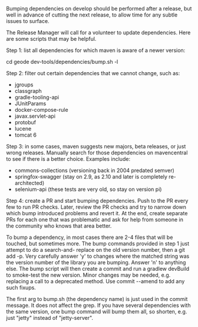 Bumping dependencies on develop should be performed after a release, but well in advance
of cutting the next release, to allow time for any subtle issues to surface.

The Release Manager will call for a volunteer to update dependencies.  Here are some 
scripts that may be helpful.

Step 1: list all dependencies for which maven is aware of a newer version:

cd geode
dev-tools/dependencies/bump.sh -l

Step 2: filter out certain dependencies that we cannot change, such as:
- jgroups
- classgraph
- gradle-tooling-api
- JUnitParams
- docker-compose-rule
- javax.servlet-api
- protobuf
- lucene
- tomcat 6

Step 3: in some cases, maven suggests new majors, beta releases, or just wrong releases.
Manually search for those dependencies on mavencentral to see if there is a better choice.
Examples include:
- commons-collections (versioning back in 2004 predated semver)
- springfox-swagger (stay on 2.9, as 2.10 and later is completely re-architected)
- selenium-api (these tests are very old, so stay on version pi)

Step 4: create a PR and start bumping dependencies.  Push to the PR every few to run PR
checks.  Later, review the PR checks and try to narrow down which bump introduced problems
and revert it.  At the end, create separate PRs for each one that was problematic and ask
for help from someone in the community who knows that area better.

To bump a dependency, in most cases there are 2-4 files that will be touched, but
sometimes more.  The bump commands provided in step 1 just attempt to do a search-and-
replace on the old version number, then a git add -p.  Very carefully answer 'y' to
changes where the matched string was the version number of the library you are bumping.
Answer 'n' to anything else.  The bump script will then create a commit and run a gradlew
devBuild to smoke-test the new version.  Minor changes may be needed, e.g. replacing a
call to a deprecated method.  Use commit --amend to add any such fixups.

The first arg to bump.sh (the dependency name) is just used in the commit message.  It
does not affect the grep.  If you have several dependencies with the same version, one 
bump command will bump them all, so shorten, e.g. just "jetty" instead of "jetty-server".